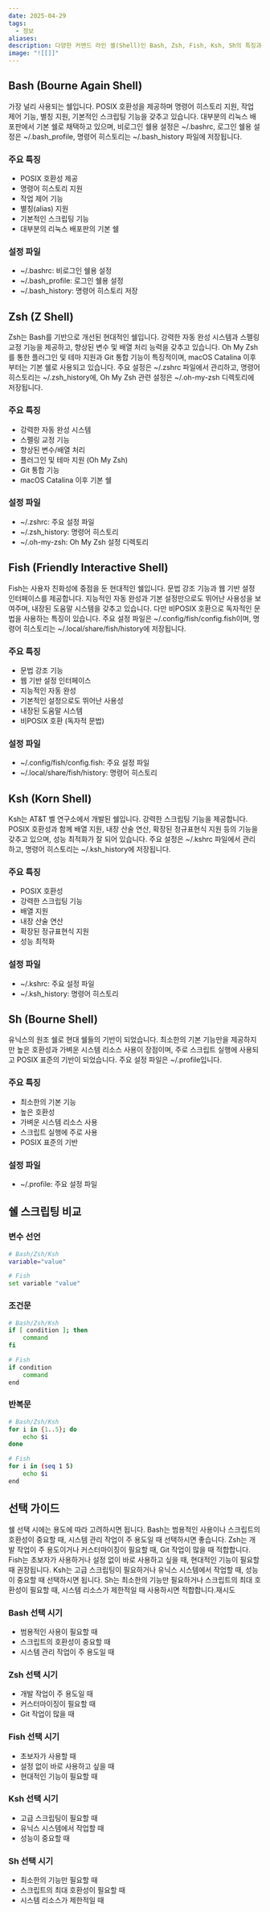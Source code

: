 ```yaml
---
date: 2025-04-29
tags:
  - 정보
aliases:
description: 다양한 커맨드 라인 셸(Shell)인 Bash, Zsh, Fish, Ksh, Sh의 특징과 장단점을 비교하는 가이드입니다. 각 셸의 주요 기능과 설정 파일, 스크립팅 문법 차이를 설명하고 사용 목적에 맞는 셸을 선택할 수 있도록 돕습니다.
image: "![[]]"
---
```

## Bash (Bourne Again Shell)

가장 널리 사용되는 쉘입니다. POSIX 호환성을 제공하며 명령어 히스토리 지원, 작업 제어 기능, 별칭 지원, 기본적인 스크립팅 기능을 갖추고 있습니다. 대부분의 리눅스 배포판에서 기본 쉘로 채택하고 있으며, 비로그인 쉘용 설정은 ~/.bashrc, 로그인 쉘용 설정은 ~/.bash_profile, 명령어 히스토리는 ~/.bash_history 파일에 저장됩니다.
### 주요 특징
- POSIX 호환성 제공
- 명령어 히스토리 지원
- 작업 제어 기능
- 별칭(alias) 지원
- 기본적인 스크립팅 기능
- 대부분의 리눅스 배포판의 기본 쉘

### 설정 파일
- ~/.bashrc: 비로그인 쉘용 설정
- ~/.bash_profile: 로그인 쉘용 설정
- ~/.bash_history: 명령어 히스토리 저장

## Zsh (Z Shell)

Zsh는 Bash를 기반으로 개선된 현대적인 쉘입니다. 강력한 자동 완성 시스템과 스펠링 교정 기능을 제공하고, 향상된 변수 및 배열 처리 능력을 갖추고 있습니다. Oh My Zsh를 통한 플러그인 및 테마 지원과 Git 통합 기능이 특징적이며, macOS Catalina 이후부터는 기본 쉘로 사용되고 있습니다. 주요 설정은 ~/.zshrc 파일에서 관리하고, 명령어 히스토리는 ~/.zsh_history에, Oh My Zsh 관련 설정은 ~/.oh-my-zsh 디렉토리에 저장됩니다.

### 주요 특징
- 강력한 자동 완성 시스템
- 스펠링 교정 기능
- 향상된 변수/배열 처리
- 플러그인 및 테마 지원 (Oh My Zsh)
- Git 통합 기능
- macOS Catalina 이후 기본 쉘

### 설정 파일
- ~/.zshrc: 주요 설정 파일
- ~/.zsh_history: 명령어 히스토리
- ~/.oh-my-zsh: Oh My Zsh 설정 디렉토리

## Fish (Friendly Interactive Shell)

Fish는 사용자 친화성에 중점을 둔 현대적인 쉘입니다. 문법 강조 기능과 웹 기반 설정 인터페이스를 제공합니다. 지능적인 자동 완성과 기본 설정만으로도 뛰어난 사용성을 보여주며, 내장된 도움말 시스템을 갖추고 있습니다. 다만 비POSIX 호환으로 독자적인 문법을 사용하는 특징이 있습니다. 주요 설정 파일은 ~/.config/fish/config.fish이며, 명령어 히스토리는 ~/.local/share/fish/history에 저장됩니다.

### 주요 특징
- 문법 강조 기능
- 웹 기반 설정 인터페이스
- 지능적인 자동 완성
- 기본적인 설정으로도 뛰어난 사용성
- 내장된 도움말 시스템
- 비POSIX 호환 (독자적 문법)

### 설정 파일
- ~/.config/fish/config.fish: 주요 설정 파일
- ~/.local/share/fish/history: 명령어 히스토리

## Ksh (Korn Shell)

Ksh는 AT&T 벨 연구소에서 개발된 쉘입니다. 강력한 스크립팅 기능을 제공합니다. POSIX 호환성과 함께 배열 지원, 내장 산술 연산, 확장된 정규표현식 지원 등의 기능을 갖추고 있으며, 성능 최적화가 잘 되어 있습니다. 주요 설정은 ~/.kshrc 파일에서 관리하고, 명령어 히스토리는 ~/.ksh_history에 저장됩니다.

### 주요 특징
- POSIX 호환성
- 강력한 스크립팅 기능
- 배열 지원
- 내장 산술 연산
- 확장된 정규표현식 지원
- 성능 최적화

### 설정 파일
- ~/.kshrc: 주요 설정 파일
- ~/.ksh_history: 명령어 히스토리

## Sh (Bourne Shell)

유닉스의 원조 쉘로 현대 쉘들의 기반이 되었습니다. 최소한의 기본 기능만을 제공하지만 높은 호환성과 가벼운 시스템 리소스 사용이 장점이며, 주로 스크립트 실행에 사용되고 POSIX 표준의 기반이 되었습니다. 주요 설정 파일은 ~/.profile입니다.

### 주요 특징
- 최소한의 기본 기능
- 높은 호환성
- 가벼운 시스템 리소스 사용
- 스크립트 실행에 주로 사용
- POSIX 표준의 기반

### 설정 파일
- ~/.profile: 주요 설정 파일

## 쉘 스크립팅 비교

### 변수 선언
```bash
# Bash/Zsh/Ksh
variable="value"

# Fish
set variable "value"
```

### 조건문
```bash
# Bash/Zsh/Ksh
if [ condition ]; then
    command
fi

# Fish
if condition
    command
end
```

### 반복문
```bash
# Bash/Zsh/Ksh
for i in {1..5}; do
    echo $i
done

# Fish
for i in (seq 1 5)
    echo $i
end
```

## 선택 가이드

쉘 선택 시에는 용도에 따라 고려하시면 됩니다. Bash는 범용적인 사용이나 스크립트의 호환성이 중요할 때, 시스템 관리 작업이 주 용도일 때 선택하시면 좋습니다. Zsh는 개발 작업이 주 용도이거나 커스터마이징이 필요할 때, Git 작업이 많을 때 적합합니다. Fish는 초보자가 사용하거나 설정 없이 바로 사용하고 싶을 때, 현대적인 기능이 필요할 때 권장됩니다. Ksh는 고급 스크립팅이 필요하거나 유닉스 시스템에서 작업할 때, 성능이 중요할 때 선택하시면 됩니다. Sh는 최소한의 기능만 필요하거나 스크립트의 최대 호환성이 필요할 때, 시스템 리소스가 제한적일 때 사용하시면 적합합니다.재시도

### Bash 선택 시기
- 범용적인 사용이 필요할 때
- 스크립트의 호환성이 중요할 때
- 시스템 관리 작업이 주 용도일 때

### Zsh 선택 시기
- 개발 작업이 주 용도일 때
- 커스터마이징이 필요할 때
- Git 작업이 많을 때

### Fish 선택 시기
- 초보자가 사용할 때
- 설정 없이 바로 사용하고 싶을 때
- 현대적인 기능이 필요할 때

### Ksh 선택 시기
- 고급 스크립팅이 필요할 때
- 유닉스 시스템에서 작업할 때
- 성능이 중요할 때

### Sh 선택 시기
- 최소한의 기능만 필요할 때
- 스크립트의 최대 호환성이 필요할 때
- 시스템 리소스가 제한적일 때